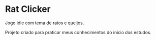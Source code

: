 # Rat Clicker
Jogo idle com tema de ratos e queijos.

 Projeto criado para praticar meus conhecimentos do início dos estudos.
